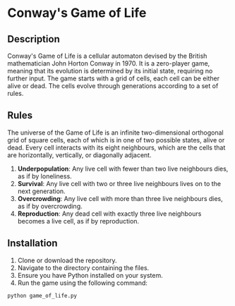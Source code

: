 # Conway's Game of Life

## Description
Conway's Game of Life is a cellular automaton devised by the British mathematician John Horton Conway in 1970. It is a zero-player game, meaning that its evolution is determined by its initial state, requiring no further input. The game starts with a grid of cells, each cell can be either alive or dead. The cells evolve through generations according to a set of rules.

## Rules
The universe of the Game of Life is an infinite two-dimensional orthogonal grid of square cells, each of which is in one of two possible states, alive or dead. Every cell interacts with its eight neighbours, which are the cells that are horizontally, vertically, or diagonally adjacent.

1. **Underpopulation**: Any live cell with fewer than two live neighbours dies, as if by loneliness.
2. **Survival**: Any live cell with two or three live neighbours lives on to the next generation.
3. **Overcrowding**: Any live cell with more than three live neighbours dies, as if by overcrowding.
4. **Reproduction**: Any dead cell with exactly three live neighbours becomes a live cell, as if by reproduction.

## Installation
1. Clone or download the repository.
2. Navigate to the directory containing the files.
3. Ensure you have Python installed on your system.
4. Run the game using the following command:

```bash
python game_of_life.py
